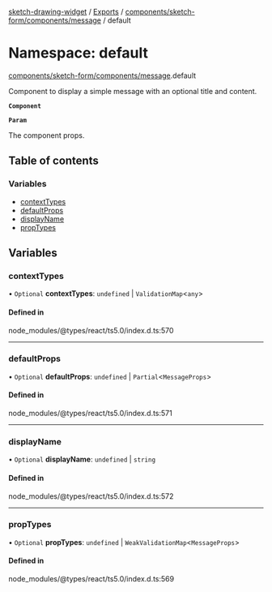 [sketch-drawing-widget](../README.md) / [Exports](../modules.md) / [components/sketch-form/components/message](components_sketch_form_components_message.md) / default

# Namespace: default

[components/sketch-form/components/message](components_sketch_form_components_message.md).default

Component to display a simple message with an optional title and content.

**`Component`**

**`Param`**

The component props.

## Table of contents

### Variables

- [contextTypes](components_sketch_form_components_message.default.md#contexttypes)
- [defaultProps](components_sketch_form_components_message.default.md#defaultprops)
- [displayName](components_sketch_form_components_message.default.md#displayname)
- [propTypes](components_sketch_form_components_message.default.md#proptypes)

## Variables

### contextTypes

• `Optional` **contextTypes**: `undefined` \| `ValidationMap`\<`any`\>

#### Defined in

node_modules/@types/react/ts5.0/index.d.ts:570

___

### defaultProps

• `Optional` **defaultProps**: `undefined` \| `Partial`\<`MessageProps`\>

#### Defined in

node_modules/@types/react/ts5.0/index.d.ts:571

___

### displayName

• `Optional` **displayName**: `undefined` \| `string`

#### Defined in

node_modules/@types/react/ts5.0/index.d.ts:572

___

### propTypes

• `Optional` **propTypes**: `undefined` \| `WeakValidationMap`\<`MessageProps`\>

#### Defined in

node_modules/@types/react/ts5.0/index.d.ts:569
